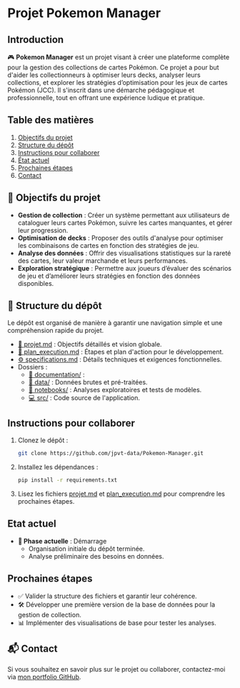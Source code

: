 # Projet Pokemon Manager

## Introduction
🎮 **Pokemon Manager** est un projet visant à créer une plateforme complète pour la gestion des collections de cartes Pokémon. Ce projet a pour but d'aider les collectionneurs à optimiser leurs decks, analyser leurs collections, et explorer les stratégies d’optimisation pour les jeux de cartes Pokémon (JCC). Il s'inscrit dans une démarche pédagogique et professionnelle, tout en offrant une expérience ludique et pratique.

## Table des matières
1. [Objectifs du projet](#-objectifs-du-projet)
2. [Structure du dépôt](#-structure-du-dépôt)
3. [Instructions pour collaborer](#instructions-pour-collaborer)
4. [État actuel](#etat-actuel)
5. [Prochaines étapes](#prochaines-étapes)
6. [Contact](#-contact)

## 🎯 Objectifs du projet
- **Gestion de collection** : Créer un système permettant aux utilisateurs de cataloguer leurs cartes Pokémon, suivre les cartes manquantes, et gérer leur progression.
- **Optimisation de decks** : Proposer des outils d'analyse pour optimiser les combinaisons de cartes en fonction des stratégies de jeu.
- **Analyse des données** : Offrir des visualisations statistiques sur la rareté des cartes, leur valeur marchande et leurs performances.
- **Exploration stratégique** : Permettre aux joueurs d’évaluer des scénarios de jeu et d’améliorer leurs stratégies en fonction des données disponibles.

## 📂 Structure du dépôt
Le dépôt est organisé de manière à garantir une navigation simple et une compréhension rapide du projet.

- [📄 projet.md](https://github.com/jpvt-data/Pokemon-Manager/blob/main/projet.md) : Objectifs détaillés et vision globale.
- [📝 plan_execution.md](https://github.com/jpvt-data/Pokemon-Manager/blob/main/plan_execution.md) : Étapes et plan d'action pour le développement.
- [⚙️ specifications.md](https://github.com/jpvt-data/Pokemon-Manager/blob/main/specifications.md) : Détails techniques et exigences fonctionnelles.
- Dossiers :
  - [📘 documentation/](https://github.com/jpvt-data/Pokemon-Manager/tree/main/documentation) : 
  - [📂 data/](https://github.com/jpvt-data/Pokemon-Manager/tree/main/data) : Données brutes et pré-traitées.
  - [📓 notebooks/](https://github.com/jpvt-data/Pokemon-Manager/tree/main/notebooks) : Analyses exploratoires et tests de modèles.
  - [💻 src/](https://github.com/jpvt-data/Pokemon-Manager/tree/main/src) : Code source de l'application.

## Instructions pour collaborer
1. Clonez le dépôt :
   ```bash
   git clone https://github.com/jpvt-data/Pokemon-Manager.git
   ```
2. Installez les dépendances :
   ```bash
   pip install -r requirements.txt
   ```
3. Lisez les fichiers [projet.md](https://github.com/jpvt-data/Pokemon-Manager/blob/main/projet.md) et [plan_execution.md](https://github.com/jpvt-data/Pokemon-Manager/blob/main/plan_execution.md) pour comprendre les prochaines étapes.

## Etat actuel
- **📌 Phase actuelle** : Démarrage
  - Organisation initiale du dépôt terminée.
  - Analyse préliminaire des besoins en données.

## Prochaines étapes
- ✅ Valider la structure des fichiers et garantir leur cohérence.
- 🛠 Développer une première version de la base de données pour la gestion de collection.
- 📊 Implémenter des visualisations de base pour tester les analyses.

## 📬 Contact
Si vous souhaitez en savoir plus sur le projet ou collaborer, contactez-moi via [mon portfolio GitHub](https://github.com/jpvt-data/Portfolio).

